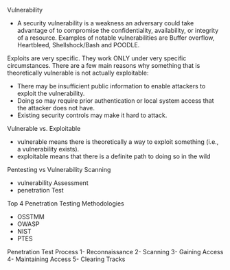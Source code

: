 
Vulnerability
- A security vulnerability is a weakness an adversary could take advantage of to compromise the confidentiality, availability, or integrity of a resource. Examples of notable vulnerabilities are Buffer overflow, Heartbleed, Shellshock/Bash and POODLE.

Exploits are very specific. They work ONLY under very specific circumstances. There are a few main reasons why something that is theoretically vulnerable is not actually exploitable:
- There may be insufficient public information to enable attackers to exploit the vulnerability.
- Doing so may require prior authentication or local system access that the attacker does not have.
- Existing security controls may make it hard to attack.

Vulnerable vs. Exploitable
- vulnerable means there is theoretically a way to exploit something (i.e., a vulnerability exists).
- exploitable means that there is a definite path to doing so in the wild

Pentesting vs Vulnerability Scanning
- vulnerability Assessment
- penetration Test

Top 4 Penetration Testing Methodologies
- OSSTMM
- OWASP
- NIST
- PTES

Penetration Test Process
1- Reconnaissance
2- Scanning
3- Gaining Access
4- Maintaining Access
5- Clearing Tracks
